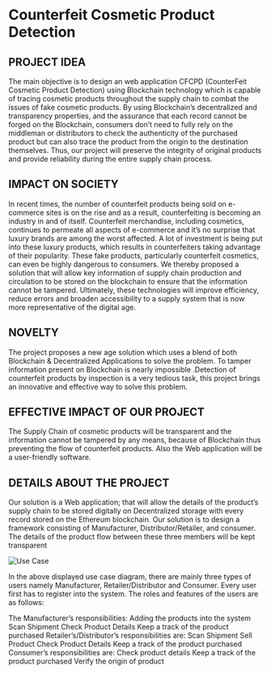 # Counterfeit Cosmetic Product Detection  

## PROJECT IDEA
The main objective is to design an web application CFCPD (CounterFeit Cosmetic
Product Detection) using Blockchain technology which is capable of tracing
cosmetic products throughout the supply chain to combat the issues of fake
cosmetic products. By using Blockchain’s decentralized and transparency
properties, and the assurance that each record cannot be forged on the Blockchain,
consumers don’t need to fully rely on the middleman or distributors to check the
authenticity of the purchased product but can also trace the product from the origin
to the destination themselves. Thus, our project will preserve the integrity of
original products and provide reliability during the entire supply chain process.  
## IMPACT ON SOCIETY  
In recent times, the number of counterfeit products being sold on e-commerce sites is on
the rise and as a result, counterfeiting is becoming an industry in and of itself. Counterfeit
merchandise, including cosmetics, continues to permeate all aspects of e-commerce and
it’s no surprise that luxury brands are among the worst affected. A lot of investment is
being put into these luxury products, which results in counterfeiters taking advantage of
their popularity. These fake products, particularly counterfeit cosmetics, can even be
highly dangerous to consumers. We thereby proposed a solution that will allow key
information of supply chain production and circulation to be stored on the blockchain to
ensure that the information cannot be tampered. Ultimately, these technologies will
improve efficiency, reduce errors and broaden accessibility to a supply system that is now
more representative of the digital age.  
## NOVELTY  
The project proposes a new age solution which uses a blend of both Blockchain &
Decentralized Applications to solve the problem. To tamper information present on
Blockchain is nearly impossible .Detection of counterfeit products by inspection is
a very tedious task, this project brings an innovative and effective way to solve this
problem.  
## EFFECTIVE IMPACT OF OUR PROJECT  
The Supply Chain of cosmetic products will be transparent and the
information cannot be tampered by any means, because of Blockchain thus
preventing the flow of counterfeit products. Also the Web application will be
a user-friendly software.  
## DETAILS ABOUT THE PROJECT    
Our solution is a Web application; that will allow the details of the product’s
supply chain to be stored digitally on Decentralized storage with every record
stored on the Ethereum blockchain. Our solution is to design a framework
consisting of Manufacturer, Distributor/Retailer, and consumer. The details of
the product flow between these three members will be kept transparent  


![Use Case](https://user-images.githubusercontent.com/75472027/215781253-a33f4bce-b66d-40f1-bd75-e992fcdcbba5.png)


In the above displayed use case diagram, there are mainly three types of users namely Manufacturer, Retailer/Distributor and Consumer. Every user first has to register into the system. The roles and features of the users are as follows: 
  
   The Manufacturer’s responsibilities: 
  Adding the products into the system
  Scan Shipment
  Check Product Details
  Keep a track of the product purchased
   Retailer’s/Distributor’s responsibilities are:
  Scan Shipment
  Sell Product
  Check Product Details
  Keep a track of the product purchased
   Consumer’s responsibilities are:
Check product details
Keep a track of the product purchased
Verify the origin of product
